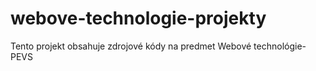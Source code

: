 # webove-technologie-projekty
Tento projekt obsahuje zdrojové kódy na predmet Webové technológie-PEVS
